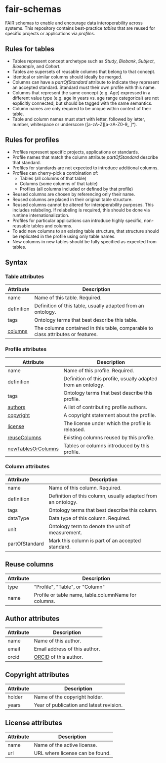 # fair-schemas
FAIR schemas to enable and encourage data interoperability across systems.
This repository contains best-practice _tables_ that are reused for specific projects or applications via _profiles_. 

## Rules for tables
* Tables represent concept archetype such as _Study_, _Biobank_, _Subject_, _Biosample_, and _Cohort_.
* Tables are supersets of reusable columns that belong to that concept.
* Identical or similar columns should ideally be merged.
* Columns can have a _partOfStandard_ attribute to indicate they represent an accepted standard. Standard must their own profile with this name.
* Columns that represent the same concept (e.g. Age) expressed in a different value type (e.g. age in years vs. age range categorical) are not explicitly connected, but should be tagged with the same semantics.
* Column names are only required to be unique within context of their table.
* Table and column names must start with letter, followed by letter, number, whitespace or underscore ([a-zA-Z][a-zA-Z0-9_ ]*).

## Rules for profiles
* Profiles represent specific projects, applications or standards.
* Profile names that match the column attribute _partOfStandard_ describe that standard.
* Profiles for standards are not expected to introduce additional columns.
* Profiles can cherry-pick a combination of:
  * Tables (all columns of that table)
  * Columns (some columns of that table)
  * Profiles (all columns included or defined by that profile)
* Reused columns are chosen by referencing only their name.
* Reused columns are placed in their original table structure.
* Reused columns cannot be altered for interoperability purposes. This includes relabeling. If relabeling is required, this should be done via runtime internationalization.
* Profiles for particular applications can introduce highly specific, non-reusable tables and columns.
* To add new columns to an existing table structure, that structure should be replicated in the profile using only table names.
* New columns in new tables should be fully specified as expected from tables.

## Syntax
### Table attributes <a id='tables'></a>
| Attribute           | Description                                                                      |
|---------------------|----------------------------------------------------------------------------------|
| name                | Name of this table. Required.                                                    |
| definition          | Definition of this table, usually adapted from an ontology.                      |
| tags                | Ontology terms that best describe this table.                                    |
| [columns](#columns) | The columns contained in this table, comparable to class attributes or features. |

### Profile attributes <a id='profiles'></a>
| Attribute                     | Description                                                                                                  |
|-------------------------------|--------------------------------------------------------------------------------------------------------------|
| name                          | Name of this profile. Required.                                                                              |
| definition                    | Definition of this profile, usually adapted from an ontology.                                                |
| tags                          | Ontology terms that best describe this profile.                                                              |
| [authors](#authors)           | A list of contributing profile authors.                                                                      |
| [copyright](#copyright)       | A copyright statement about the profile.                                                                     |
| [license](#license)           | The license under which the profile is released.                                                             |
| [reuseColumns](#reusecolumns) | Existing columns reused by this profile.                                                                     |
| [newTablesOrColumns](#tables) | Tables or columns introduced by this profile.                                                                |

### Column attributes <a id='columns'></a>
| Attribute      | Description                                                  |
|:---------------|--------------------------------------------------------------|
| name           | Name of this column. Required.                               |
| definition     | Definition of this column, usually adapted from an ontology. |
| tags           | Ontology terms that best describe this column.               |
| dataType       | Data type of this column. Required.                          |
| unit           | Ontology term to denote the unit of measurement.             |
| partOfStandard | Mark this column is part of an accepted standard.            |

## Reuse columns <a id='reusecolumns'></a>
| Attribute | Description                                          |
|-----------|------------------------------------------------------|
| type      | "Profile", "Table", or "Column"                      |
| name      | Profile or table name, table.columnName for columns. |

## Author attributes <a id='authors'></a>
| Attribute | Description                                 |
|-----------|---------------------------------------------|
| name      | Name of this author.                        |
| email     | Email address of this author.               |
| orcid     | [ORCID](https://orcid.org/) of this author. |

## Copyright attributes <a id='copyright'></a>
| Attribute | Description                              |
|-----------|------------------------------------------|
| holder    | Name of the copyright holder.            |
| years     | Year of publication and latest revision. |

## License attributes <a id='license'></a>
| Attribute | Description                     |
|-----------|---------------------------------|
| name      | Name of the active license.     |
| url       | URL where license can be found. |
